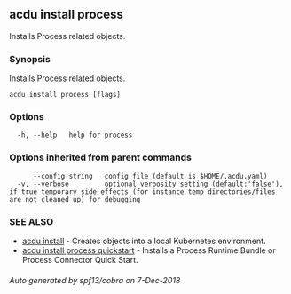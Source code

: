 ## acdu install process

Installs Process related objects.

### Synopsis


Installs Process related objects.

```
acdu install process [flags]
```

### Options

```
  -h, --help   help for process
```

### Options inherited from parent commands

```
      --config string   config file (default is $HOME/.acdu.yaml)
  -v, --verbose         optional verbosity setting (default:'false'), if true temporary side effects (for instance temp directories/files are not cleaned up) for debugging
```

### SEE ALSO
* [acdu install](acdu_install.md)	 - Creates objects into a local Kubernetes environment.
* [acdu install process quickstart](acdu_install_process_quickstart.md)	 - Installs a Process Runtime Bundle or Process Connector Quick Start.

###### Auto generated by spf13/cobra on 7-Dec-2018
